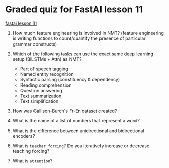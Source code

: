# Graded quiz for FastAI lesson 11

[fastai lesson 11](https://course.fast.ai/videos/?lesson=11)

1. How much feature engineering is involved in NMT? (feature engineering is writing functions to count/quantify the presence of particular grammar constructs)

1. Which of the following tasks can use the exact same deep learning setup (BiLSTMs + Attn) as NMT?
    * Part of speech tagging
    * Named entity recognition
    * Syntactic parsing (constituency & dependency)
    * Reading comprehension
    * Question answering
    * Text summarization
    * Text simplification

1. How was Callison-Burch's Fr-En dataset created?

1. What is the name of a list of numbers that represent a word?

1. What is the difference between unidirectional and bidirectional encoders?

1. What is `teacher forcing`? Do you iteratively increase or decrease teaching forcing?

1. What is `attention`?
